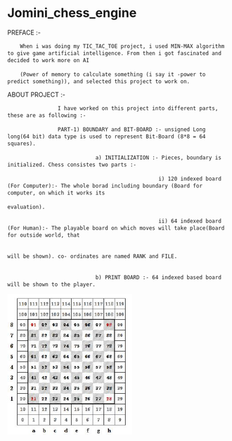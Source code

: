 # Jomini_chess_engine

PREFACE :-

		When i was doing my TIC_TAC_TOE project, i used MIN-MAX algorithm to give game artificial intelligence. From then i got fascinated and decided to work more on AI

		(Power of memory to calculate something (i say it -power to predict something)), and selected this project to work on.

	

ABOUT PROJECT :-

					I have worked on this project into different parts, these are as following :-

					PART-1) BOUNDARY and BIT-BOARD :- unsigned Long long(64 bit) data type is used to represent Bit-Board (8*8 = 64 squares).

								a) INITIALIZATION :- Pieces, boundary is initialized. Chess consistes two parts :- 

													i) 120 indexed board (For Computer):- The whole borad including boundary (Board for computer, on which it works its 																							
																							evaluation).

													ii) 64 indexed board (For Human):- The playable board on which moves will take place(Board for outside world, that 

																						will be shown). co- ordinates are named RANK and FILE.  

   
								b) PRINT BOARD :- 64 indexed based board will be shown to the player.

![Bit Board](img/offset-representaion.jpg)

				    
